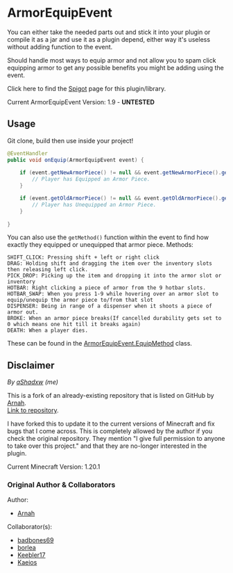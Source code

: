 # ArmorEquipEvent

You can either take the needed parts out and stick it into your plugin or compile it as a jar and use it as a plugin depend, either way it's useless without adding function to the event.

Should handle most ways to equip armor and not allow you to spam click equipping armor to get any possible benefits you might be adding using the event.

Click here to find the [Spigot](https://www.spigotmc.org/resources/lib-armorequipevent.5478/) page for this plugin/library.

Current ArmorEquipEvent Version: 1.9 - **UNTESTED**

## Usage
Git clone, build then use inside your project!
```java
@EventHandler
public void onEquip(ArmorEquipEvent event) {
    
    if (event.getNewArmorPiece() != null && event.getNewArmorPiece().getType() != Material.AIR) {
        // Player has Equipped an Armor Piece.
    }

    if (event.getOldArmorPiece() != null && event.getOldArmorPiece().getType() != Material.AIR) {
        // Player has Unequipped an Armor Piece.    
    }
    
}
```
You can also use the `getMethod()` function within the event to find how exactly they equipped or unequipped that armor piece.
Methods:
``` 
SHIFT_CLICK: Pressing shift + left or right click
DRAG: Holding shift and dragging the item over the inventory slots then releasing left click.
PICK_DROP: Picking up the item and dropping it into the armor slot or inventory
HOTBAR: Right clicking a piece of armor from the 9 hotbar slots.
HOTBAR_SWAP: When you press 1-9 while hovering over an armor slot to equip/unequip the armor piece to/from that slot
DISPENSER: Being in range of a dispenser when it shoots a piece of armor out.
BROKE: When an armor piece breaks(If cancelled durability gets set to 0 which means one hit till it breaks again)
DEATH: When a player dies.
```
These can be found in the [ArmorEquipEvent.EquipMethod](https://github.com/qShadxw/ArmorEquipEvent/blob/master/src/main/java/uk/co/tmdavies/armorequip/ArmorEquipEvent.java#L105) class.

## Disclaimer
*By [qShadxw](https://github.com/qShadxw) (me)*

This is a fork of an already-existing repository that is listed on GitHub by [Arnah](https://github.com/Arnuh).
<br>[Link to repository](https://github.com/Arnuh/ArmorEquipEvent).

I have forked this to update it to the current versions of Minecraft and fix bugs that I come across. 
This is completely allowed by the author if you check the original repository. They mention "I give full permission to anyone to take over this project." 
and that they are no-longer interested in the plugin.

Current Minecraft Version: 1.20.1

### Original Author & Collaborators
Author:
- [Arnah](https://github.com/Arnuh)

Collaborator(s): 
- [badbones69](https://github.com/badbones69)
- [borlea](https://github.com/borlea)
- [Keebler17](https://github.com/Keebler17)
- [Kaeios](https://github.com/Kaeios)
